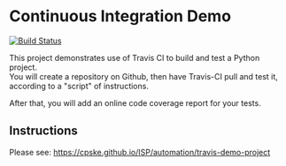 # Continuous Integration Demo

[![Build Status](https://travis-ci.com/james31366/demo-pyci.svg?branch=master)](https://travis-ci.com/james31366/demo-pyci)

This project demonstrates use of Travis CI to build and test a Python project.  
You will create a repository on Github, then have Travis-CI pull and test it,
according to a "script" of instructions.

After that, you will add an online code coverage report for your tests.

## Instructions

Please see: <https://cpske.github.io/ISP/automation/travis-demo-project>
